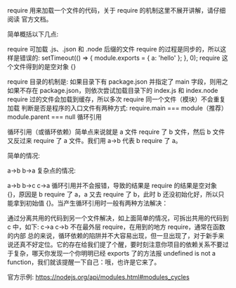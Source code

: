 require 用来加载一个文件的代码，关于 require 的机制这里不展开讲解，请仔细阅读 官方文档。

简单概括以下几点:

require 可加载 .js、.json 和 .node 后缀的文件
require 的过程是同步的，所以这样是错误的:
setTimeout(() => {
  module.exports = { a: 'hello' };
}, 0);
require 这个文件得到的是空对象 {}

require 目录的机制是:
如果目录下有 package.json 并指定了 main 字段，则用之
如果不存在 package.json，则依次尝试加载目录下的 index.js 和 index.node
require 过的文件会加载到缓存，所以多次 require 同一个文件（模块）不会重复加载
判断是否是程序的入口文件有两种方式:
require.main === module（推荐）
module.parent === null
循环引用

循环引用（或循环依赖）简单点来说就是 a 文件 require 了 b 文件，然后 b 文件又反过来 require 了 a 文件。我们用 a->b 代表 b require 了 a。

简单的情况:

a->b
b->a
复杂点的情况:

a->b
b->c
c->a
循环引用并不会报错，导致的结果是 require 的结果是空对象 {}，原因是 b require 了 a，a 又去 require 了 b，此时 b 还没初始化好，所以只能拿到初始值 {}。当产生循环引用时一般有两种方法解决：

通过分离共用的代码到另一个文件解决，如上面简单的情况，可拆出共用的代码到 c 中，如下:
c->a
c->b
不在最外层 require，在用到的地方 require，通常在函数的内部
总的来说，循环依赖的陷阱并不大容易出现，但一旦出现了，对于新手来说还真不好定位。它的存在给我们提了个醒，要时刻注意你项目的依赖关系不要过于复杂，哪天你发现一个你明明已经 exports 了的方法报 undefined is not a function，我们就该提醒一下自己：哦，也许是它来了。

官方示例: https://nodejs.org/api/modules.html#modules_cycles